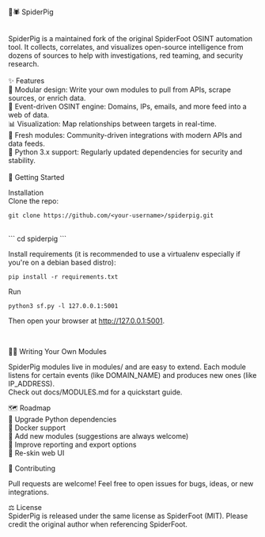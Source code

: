 🐷🕷️ SpiderPig



<br>
SpiderPig is a maintained fork of the original SpiderFoot OSINT automation tool.
It collects, correlates, and visualizes open-source intelligence from dozens of sources to help with investigations, red teaming, and security research.
<br>


<br>
✨ Features
<br>
🧩 Modular design: Write your own modules to pull from APIs, scrape sources, or enrich data.
<br>
🔎 Event-driven OSINT engine: Domains, IPs, emails, and more feed into a web of data.
<br>
📊 Visualization: Map relationships between targets in real-time.
<br>
🐷 Fresh modules: Community-driven integrations with modern APIs and data feeds.
<br>
🐍 Python 3.x support: Regularly updated dependencies for security and stability.
<br>
<br>
🚀 Getting Started
<br>

Installation
<br>
Clone the repo:
```
git clone https://github.com/<your-username>/spiderpig.git
```
<br>
```
cd spiderpig
```

Install requirements (it is recommended to use a virtualenv especially if you're on a debian based distro):
```
pip install -r requirements.txt
```
Run
```
python3 sf.py -l 127.0.0.1:5001

```
Then open your browser at http://127.0.0.1:5001.

<br>

🧑‍💻 Writing Your Own Modules

SpiderPig modules live in modules/ and are easy to extend. Each module listens for certain events (like DOMAIN_NAME) and produces new ones (like IP_ADDRESS).
<br>
Check out docs/MODULES.md for a quickstart guide.
<br>


🗺️ Roadmap
<br>
🚧  Upgrade Python dependencies
<br>
🚧  Docker support
<br>
🚧 Add new modules (suggestions are always welcome)
<br>
🚧 Improve reporting and export options
<br>
🚧 Re-skin web UI
<br>


🙌 Contributing
<br>

Pull requests are welcome! Feel free to open issues for bugs, ideas, or new integrations.
<br>


⚖️ License
<br>
SpiderPig is released under the same license as SpiderFoot (MIT).
Please credit the original author when referencing SpiderFoot.
<br>



